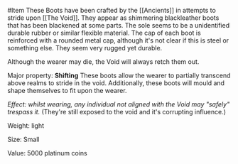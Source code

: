 #Item 
These Boots have been crafted by the [[Ancients]]  in attempts to stride upon [[The Void]].
They appear as shimmering blackleather boots that has been blackened at some parts. The sole seems to be a unidentified durable rubber or similar flexible material. The cap of each boot is reinforced with a rounded metal cap, although it's not clear if this is steel or something else.
They seem very rugged yet durable. 

Although the wearer may die, the Void will always retch them out.

Major property: **Shifting** 
These boots allow the wearer to partially transcend above realms to stride in the void. 
Additionally, these boots will mould and shape themselves to fit upon the wearer.
 

*Effect: whilst wearing, any individual not aligned with the Void may "safely" trespass it.*
(They're still exposed to the void and it's corrupting influence.)

Weight: light

Size: Small

Value: 5000 platinum coins
